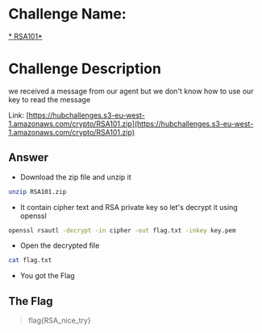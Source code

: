 # Challenge Name:
 [* RSA101*](https://cybertalents.com/challenges/cryptography/rsa101)
 
# Challenge Description
we received a message from our agent but we don't know how to use our key to read the message 

Link: [https://hubchallenges.s3-eu-west-1.amazonaws.com/crypto/RSA101.zip](https://hubchallenges.s3-eu-west-1.amazonaws.com/crypto/RSA101.zip)

## Answer
* Download the zip file and unzip it
```sh
unzip RSA101.zip
```
* It contain cipher text and RSA private key so let's decrypt it using openssl
```sh
openssl rsautl -decrypt -in cipher -out flag.txt -inkey key.pem
```
* Open the decrypted file 
```sh
cat flag.txt
```
* You got the Flag

 ## The Flag
 > flag{RSA_nice_try}
